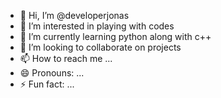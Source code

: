 - 👋 Hi, I’m @developerjonas
- 👀 I’m interested in playing with codes
- 🌱 I’m currently learning python along with c++
- 💞️ I’m looking to collaborate on projects
- 📫 How to reach me ...
- 😄 Pronouns: ...
- ⚡ Fun fact: ...

<!---
developerjonas/developerjonas is a ✨ special ✨ repository because its `README.md` (this file) appears on your GitHub profile.
You can click the Preview link to take a look at your changes.
--->
